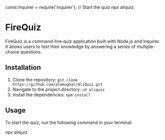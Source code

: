 const inquirer = require('inquirer');
// Start the quiz
npx aliquiz;
# FireQuiz

FireQuiz is a command-line quiz application built with Node.js and Inquirer. It allows users to test their knowledge by answering a series of multiple-choice questions.

## Installation

1. Clone the repository: `git clone https://github.com/alemughal/AliQuiz.git`
2. Navigate to the project directory: `cd aliquiz`
3. Install the dependencies: `npm install`

## Usage

To start the quiz, run the following command in your terminal:

npx aliquiz
